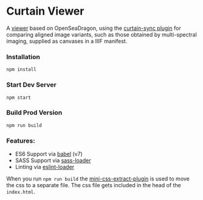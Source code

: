 # Curtain Viewer

A [viewer](https://vanda.github.io/curtain-viewer/) based on OpenSeaDragon, using the [curtain-sync plugin](https://github.com/cuberis/openseadragon-curtain-sync) for comparing aligned image variants, such as those obtained by multi-spectral imaging, supplied as canvases in a IIIF manifest.


### Installation

```
npm install
```

### Start Dev Server

```
npm start
```

### Build Prod Version

```
npm run build
```

### Features:

* ES6 Support via [babel](https://babeljs.io/) (v7)
* SASS Support via [sass-loader](https://github.com/jtangelder/sass-loader)
* Linting via [eslint-loader](https://github.com/MoOx/eslint-loader)

When you run `npm run build` the [mini-css-extract-plugin](https://github.com/webpack-contrib/mini-css-extract-plugin) is used to move the css to a separate file. The css file gets included in the head of the `index.html`.
